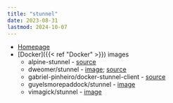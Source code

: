 ```yaml
---
title: "stunnel"
date: 2023-08-31
lastmod: 2024-10-07
---
```

- [Homepage](https://www.stunnel.org/)
- [Docker]({{< ref "Docker" >}}) images
	- alpine-stunnel  - [source](https://github.com/flitbit/alpine-stunnel)
	- dweomer/stunnel - [image](https://hub.docker.com/r/dweomer/stunnel); [source](https://github.com/dweomer/dockerfiles-stunnel)
	- gabriel-pinheiro/docker-stunnel-client - [source](https://github.com/gabriel-pinheiro/docker-stunnel-client)
	- guyelsmorepaddock/stunnel - [image](https://hub.docker.com/r/guyelsmorepaddock/stunnel)
	-  vimagick/stunnel - [image](https://hub.docker.com/r/vimagick/stunnel/)
